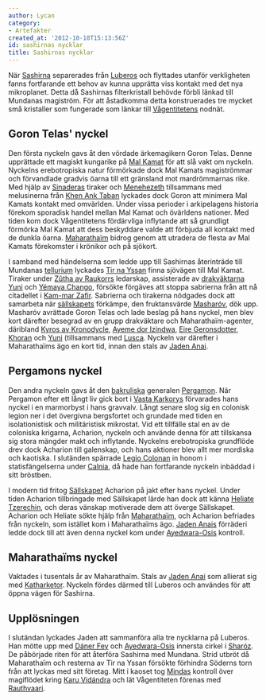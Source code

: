 ```yaml
---
author: Lycan
category:
- Artefakter
created_at: '2012-10-18T15:13:56Z'
id: sashirnas nycklar
title: Sashirnas nycklar
---
```

När [Sashirna] separerades från [Luberos] och flyttades utanför verkligheten fanns fortfarande ett behov av kunna upprätta viss kontakt med det nya mikroplanet. Detta då Sashirnas filterkristall behövde förbli länkad till Mundanas magiström. För att åstadkomma detta konstruerades tre mycket små kristaller som fungerade som länkar till [Vågentitetens] nodnät.

## Goron Telas' nyckel

Den första nyckeln gavs åt den vördade ärkemagikern Goron Telas. Denne upprättade ett magiskt kungarike på [Mal Kamat] för att slå vakt om nyckeln. Nyckelns erebotropiska natur förmörkade dock Mal Kamats magiströmmar och förvandlade gradvis öarna till ett gränsland mot mardrömmarnas rike. Med hjälp av [Sinaderas] tiraker och [Menehezeth] tillsammans med melusinerna från [Khen Ank Taban] lyckades dock Goron att minimera Mal Kamats kontakt med omvärlden. Under vissa perioder i arkipelagens historia förekom sporadisk handel mellan Mal Kamat och övärldens nationer. Med tiden kom dock Vågentitetens fördärvliga inflytande att så grundligt förmörka Mal Kamat att dess beskyddare valde att förbjuda all kontakt med de dunkla öarna. [Maharathaïm] bidrog genom att utradera de flesta av Mal Kamats förekomster i krönikor och på sjökort.

I samband med händelserna som ledde upp till Sashirnas återinträde till Mundanas [tellurium] lyckades [Tir na Yssan] finna sjövägen till Mal Kamat. Tiraker under [Zûtha av Raukorrs] ledarskap, assisterade av [drakväktarna] [Yuni] och [Yémaya Chango], försökte förgäves att stoppa sabrierna från att nå citadellet i [Kam-mar Zafir]. Sabrierna och tirakerna nödgades dock att samarbeta när [sällskapets] förkämpe, den fruktansvärde [Masharóv], dök upp. Masharóv avrättade Goron Telas och lade beslag på hans nyckel, men blev kort därefter besegrad av en grupp drakväktare och Maharathaïm-agenter, däribland [Kyros av Kronodycle], [Ayeme dor Izindwa], [Eire Geronsdotter], [Khoran] och [Yuni] (tillsammans med [Lusca]. Nyckeln var därefter i Maharathaïms ägo en kort tid, innan den stals av [Jaden Anai].

## Pergamons nyckel

Den andra nyckeln gavs åt den [bakruliska] generalen [Pergamon]. När Pergamon efter ett långt liv gick bort i [Vasta Karkorys] förvarades hans nyckel i en marmorbyst i hans gravvalv. Långt senare slog sig en colonisk legion ner i det övergivna bergsfortet och grundade med tiden en isolationistisk och militäristisk mikrostat. Vid ett tillfälle stal en av de coloniska krigarna, Acharion, nyckeln och använde denna för att tillskansa sig stora mängder makt och inflytande. Nyckelns erebotropiska grundflöde drev dock Acharion till galenskap, och hans aktioner blev allt mer mordiska och kaotiska. I slutänden spärrade [Legio Colonan] in honom i statisfängelserna under [Calnia], då hade han fortfarande nyckeln inbäddad i sitt bröstben.

I modern tid fritog [Sällskapet][sällskapets] Acharion på jakt efter hans nyckel. Under tiden Acharion tillbringade med Sällskapet lärde han dock att känna [Heliate Tzerechin], och deras vänskap motiverade dem att överge Sällskapet. Acharion och Heliate sökte hjälp från [Maharathaïm], och Acharion befriades från nyckeln, som istället kom i Maharathaïms ägo. [Jaden Anais][Jaden Anai] förräderi ledde dock till att även denna nyckel kom under [Ayedwara-Osis] kontroll.

## Maharathaïms nyckel

Vaktades i tusentals år av Maharathaïm. Stals av [Jaden Anai] som allierat sig med [Katharketor]. Nyckeln fördes därmed till Luberos och användes för att öppna vägen för Sashirna.

## Upplösningen

I slutändan lyckades Jaden att sammanföra alla tre nycklarna på Luberos. Han mötte upp med [Dáner Fey] och [Ayedwara-Osis] innersta cirkel i [Sharóz]. De påbörjade riten för att återföra Sashirna med Mundana. Strid utbröt då Maharathaïm och resterna av Tir na Yssan försökte förhindra Söderns torn från att lyckas med sitt företag. Mitt i kaoset tog [Mindas] kontroll över magiflödet kring [Karu Vidándra] och lät Vågentiteten förenas med [Rauthvaari].

  [Sashirna]: Sashirna
  [Luberos]: Luberos
  [Vågentitetens]: Vågentiteten
  [Mal Kamat]: Mal_Kamat
  [Sinaderas]: Sinadera
  [Menehezeth]: Menehezeth
  [Khen Ank Taban]: Khen_Ank_Taban
  [Maharathaïm]: Maharathaïm
  [tellurium]: Tellurium
  [Tir na Yssan]: Tir_na_Yssan
  [Zûtha av Raukorrs]: Zûtha_av_Raukorrs
  [drakväktarna]: Drakväktare
  [Yuni]: Yuni
  [Yémaya Chango]: Yémaya_Chango
  [Kam-mar Zafir]: Kam-mar_Zafir
  [sällskapets]: Sällskapet
  [Masharóv]: Masharóv
  [Kyros av Kronodycle]: Kyros_av_Kronodycle
  [Ayeme dor Izindwa]: Ayeme_dor_Izindwa
  [Eire Geronsdotter]: Eire_Geronsdotter
  [Khoran]: Khoran
  [Lusca]: Lusca
  [Jaden Anai]: Jaden_Anai
  [bakruliska]: Bakrulia
  [Pergamon]: Pergamon
  [Vasta Karkorys]: Vasta_Karkorys
  [Legio Colonan]: Legio_Colonan
  [Calnia]: Calnia
  [Heliate Tzerechin]: Heliate_Tzerechin
  [Ayedwara-Osis]: Ayedwara-Osi
  [Katharketor]: Katharketor
  [Dáner Fey]: Dáner_Fey
  [Sharóz]: Sharóz
  [Mindas]: Mindas
  [Karu Vidándra]: Karu_Vidándra
  [Rauthvaari]: Rauthvaari